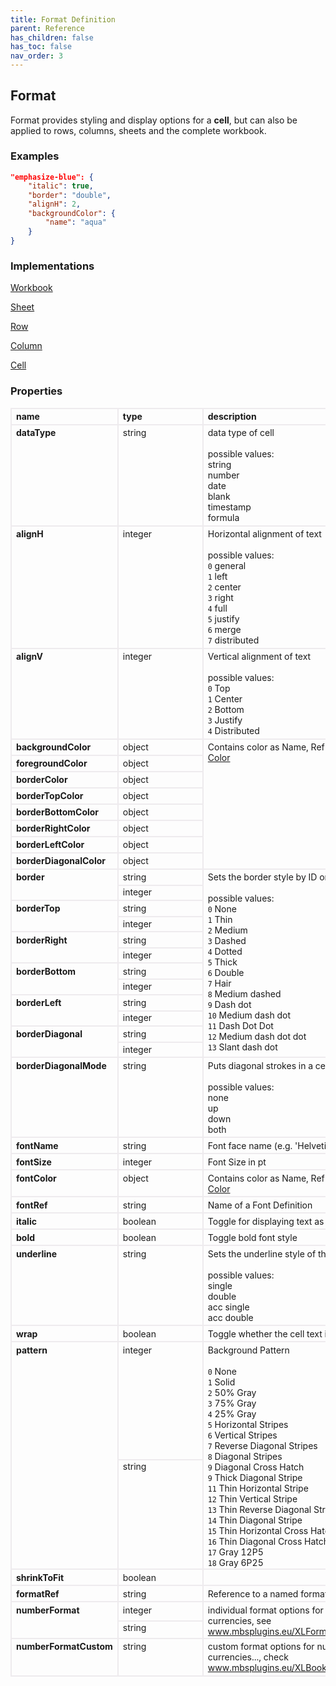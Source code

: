 ```yaml
---
title: Format Definition
parent: Reference
has_children: false
has_toc: false
nav_order: 3
---
```


<style>

table {
    border-collapse: collapse;
}

.table-wrapper {
    border-radius: 2px;
    box-shadow: none;
}

th {
    text-align: start;
}

th, td {
    vertical-align: baseline;
    min-width: 120px;
    border: 2px solid #eeebee;
}

@media (min-width: 31.25rem) { th, td { font-size: 14px !important; } }

th:first-of-type, td:first-of-type { border-left: 2px solid #eeebee; }

tbody tr:last-of-type th, tbody tr:last-of-type td { border-bottom: 2px solid #eeebee; }
/* tbody tr:last-of-type td { padding-bottom: 0.75rem; } */
code {font-size: 0.83em;}

</style>

## Format

Format provides styling and display options for a **cell**, but can also be applied to rows, columns, sheets and the complete workbook.

### Examples

```json
"emphasize-blue": {
    "italic": true,
    "border": "double",
    "alignH": 2,
    "backgroundColor": {
        "name": "aqua"
    }
}
```

### Implementations

[Workbook](/reference/workbook)

[Sheet](/reference/sheet)

[Row](/reference/row)

[Column](/reference/column)

[Cell](/reference/cell)

### Properties

<table>
    <tr>
        <th>name</th>
        <th>type</th>
        <th>description</th>
    </tr>
<tr>
    <th>dataType</th>
    <td>string</td>
    <td>data type of cell<br><br>possible values:<br>string<br>number<br>date<br>blank<br>timestamp<br>formula</td>
</tr>
<tr>
    <th>alignH</th>
    <td>integer</td>
    <td>Horizontal alignment of text<br><br>possible values:<br><code>0</code> general<br><code>1</code> left<br><code>2</code> center<br><code>3</code> right<br><code>4</code> full<br><code>5</code> justify<br><code>6</code> merge<br><code>7</code> distributed</td>
</tr>
<tr>
    <th>alignV</th>
    <td>integer</td>
    <td>Vertical alignment of text<br><br>possible values:<br><code>0</code> Top<br><code>1</code> Center<br><code>2</code> Bottom<br><code>3</code> Justify<br><code>4</code> Distributed</td>
</tr>
<tr>
    <th>backgroundColor</th>
    <td>object</td>
    <td rowspan=8>Contains color as Name, Ref or RGB<br><a href="/reference/color/">Color</a></td>
</tr>
<tr>
    <th>foregroundColor</th>
    <td>object</td>
</tr>
<tr>
    <th>borderColor</th>
    <td>object</td>
</tr>
<tr>
<th>borderTopColor</th>
    <td>object</td>
</tr>
<tr>
    <th>borderBottomColor</th>
    <td>object</td>
</tr>
<tr>
    <th>borderRightColor</th>
    <td>object</td>
</tr>
<tr>
    <th>borderLeftColor</th>
    <td>object</td>
</tr>
<tr>
    <th>borderDiagonalColor</th>
    <td>object</td>
</tr>
<tr>
    <th rowspan=2>border</th>
    <td>string</td>
    <td rowspan=12>Sets the border style by ID or name.<br><br>possible values:<br><code>0</code> None<br> <code>1</code> Thin<br> <code>2</code> Medium<br> <code>3</code> Dashed<br> <code>4</code> Dotted<br> <code>5</code> Thick<br> <code>6</code> Double<br> <code>7</code> Hair<br> <code>8</code> Medium dashed<br> <code>9</code> Dash dot<br> <code>10</code> Medium dash dot<br> <code>11</code> Dash Dot Dot<br> <code>12</code> Medium dash dot dot<br> <code>13</code> Slant dash dot</td>
</tr>
<tr>
    <td>integer</td>
</tr>
<tr>
    <th rowspan=2>borderTop</th>
    <td>string</td>
</tr>
<tr>
    <td>integer</td>
</tr>
<tr>
    <th rowspan=2>borderRight</th>
    <td>string</td>
</tr>
<tr>
    <td>integer</td>
</tr>
<tr>
    <th rowspan=2>borderBottom</th>
    <td>string</td>
</tr>
<tr>
    <td>integer</td>
</tr>
<tr>
    <th rowspan=2>borderLeft</th>
    <td>string</td>
</tr>
<tr>
    <td>integer</td>
</tr>
<tr>
    <th rowspan=2>borderDiagonal</th>
    <td>string</td>
</tr>
<tr>
    <td>integer</td>
</tr>
<tr>
    <th>borderDiagonalMode</th>
    <td>string</td>
    <td>Puts diagonal strokes in a cell.<br><br>possible values:<br>none<br>up<br>down<br>both</td>
</tr>
<tr>
    <th>fontName</th>
    <td>string</td>
    <td>Font face name (e.g. 'Helvetica')</td>
</tr>
<tr>
    <th>fontSize</th>
    <td>integer</td>
    <td>Font Size in pt</td>
</tr>
<tr>
    <th>fontColor</th>
    <td>object</td>
    <td>Contains color as Name, Ref or RGB<br><a href="/reference/color/">Color</a></td>
</tr>
<tr>
    <th>fontRef</th>
    <td>string</td>
    <td>Name of a Font Definition</td>
</tr>
<tr>
    <th>italic</th>
    <td>boolean</td>
    <td>Toggle for displaying text as italic.</td>
</tr>
<tr>
    <th>bold</th>
    <td>boolean</td>
    <td>Toggle bold font style</td>
</tr>
<tr>
    <th>underline</th>
    <td>string</td>
    <td>Sets the underline style of the font.<br><br>possible values:<br>single<br>double<br>acc single<br>acc double</td>
</tr>
<tr>
    <th>wrap</th>
    <td>boolean</td>
    <td>Toggle whether the cell text is wrapped.</td>
</tr>
<tr>
    <th rowspan=2>pattern</th>
    <td>integer</td><td rowspan=2>Background Pattern<br><br><code>0</code> None<br><code>1</code> Solid<br><code>2</code> 50% Gray<br><code>3</code> 75% Gray<br><code>4</code> 25% Gray<br><code>5</code> Horizontal Stripes<br><code>6</code> Vertical Stripes<br><code>7</code> Reverse Diagonal Stripes<br><code>8</code> Diagonal Stripes<br><code>9</code> Diagonal Cross Hatch<br><code>9</code> Thick Diagonal Stripe<br><code>11</code> Thin Horizontal Stripe<br><code>12</code> Thin Vertical Stripe<br><code>13</code> Thin Reverse Diagonal Stripe<br><code>14</code> Thin Diagonal Stripe<br><code>15</code> Thin Horizontal Cross Hatch<br><code>16</code> Thin Diagonal Cross Hatch<br><code>17</code> Gray 12P5<br><code>18</code> Gray 6P25</td>
</tr>
<tr>
    <td>string</td>
</tr>
<tr>
    <th>shrinkToFit</th>
    <td>boolean</td>
    <td></td>
</tr>
<tr>
    <th>formatRef</th>
    <td>string</td>
    <td>Reference to a named format.</td>
</tr>
<tr>
    <th rowspan=2>numberFormat</th>
    <td>integer</td>
    <td rowspan=2>individual format options for numbers, dates, currencies, see <a href="https://www.mbsplugins.eu/XLFormatSetNumFormat.shtml">www.mbsplugins.eu/XLFormatSetNumFormat</td>
</tr>
<tr>
    <td>string</td>
</tr>
<tr>
    <th>numberFormatCustom</th>
    <td>string</td>
    <td>custom format options for numbers, dates, currencies..., check <a href="https://www.mbsplugins.eu/XLBookAddCustomNumFormat.shtml">www.mbsplugins.eu/XLBookAddCustomNumFormat</a></td>
</tr>
</table>
